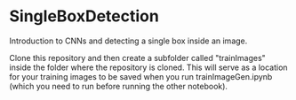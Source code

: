 # SingleBoxDetection
Introduction to CNNs and detecting a single box inside an image.

Clone this repository and then create a subfolder called "trainImages" inside the folder where the repository is cloned.  This will serve as a location for your training images to be saved when you run trainImageGen.ipynb (which you need to run before running the other notebook).
